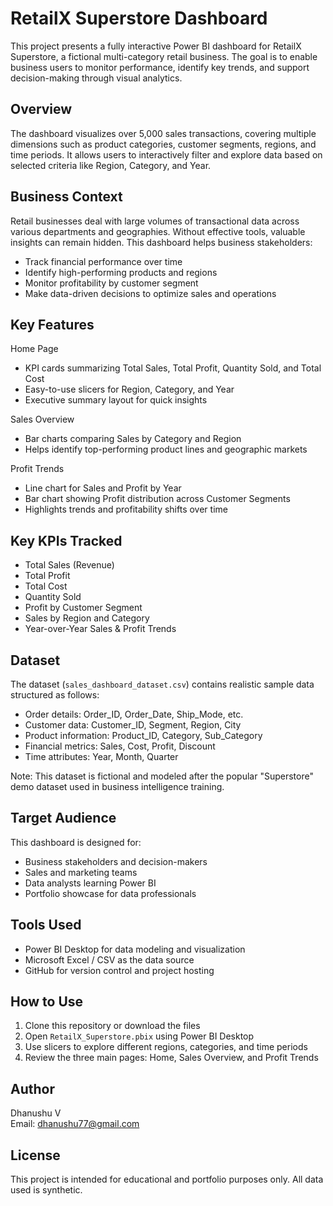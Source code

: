 RetailX Superstore Dashboard
============================

This project presents a fully interactive Power BI dashboard for RetailX Superstore, a fictional multi-category retail business. The goal is to enable business users to monitor performance, identify key trends, and support decision-making through visual analytics.

Overview
--------

The dashboard visualizes over 5,000 sales transactions, covering multiple dimensions such as product categories, customer segments, regions, and time periods. It allows users to interactively filter and explore data based on selected criteria like Region, Category, and Year.

Business Context
----------------

Retail businesses deal with large volumes of transactional data across various departments and geographies. Without effective tools, valuable insights can remain hidden. This dashboard helps business stakeholders:

- Track financial performance over time
- Identify high-performing products and regions
- Monitor profitability by customer segment
- Make data-driven decisions to optimize sales and operations

Key Features
------------

Home Page
- KPI cards summarizing Total Sales, Total Profit, Quantity Sold, and Total Cost
- Easy-to-use slicers for Region, Category, and Year
- Executive summary layout for quick insights

Sales Overview
- Bar charts comparing Sales by Category and Region
- Helps identify top-performing product lines and geographic markets

Profit Trends
- Line chart for Sales and Profit by Year
- Bar chart showing Profit distribution across Customer Segments
- Highlights trends and profitability shifts over time

Key KPIs Tracked
----------------

- Total Sales (Revenue)
- Total Profit
- Total Cost
- Quantity Sold
- Profit by Customer Segment
- Sales by Region and Category
- Year-over-Year Sales & Profit Trends

Dataset
-------

The dataset (`sales_dashboard_dataset.csv`) contains realistic sample data structured as follows:

- Order details: Order_ID, Order_Date, Ship_Mode, etc.
- Customer data: Customer_ID, Segment, Region, City
- Product information: Product_ID, Category, Sub_Category
- Financial metrics: Sales, Cost, Profit, Discount
- Time attributes: Year, Month, Quarter

Note: This dataset is fictional and modeled after the popular "Superstore" demo dataset used in business intelligence training.

Target Audience
---------------

This dashboard is designed for:
- Business stakeholders and decision-makers
- Sales and marketing teams
- Data analysts learning Power BI
- Portfolio showcase for data professionals

Tools Used
----------

- Power BI Desktop for data modeling and visualization
- Microsoft Excel / CSV as the data source
- GitHub for version control and project hosting

How to Use
----------

1. Clone this repository or download the files
2. Open `RetailX_Superstore.pbix` using Power BI Desktop
3. Use slicers to explore different regions, categories, and time periods
4. Review the three main pages: Home, Sales Overview, and Profit Trends


Author
------

Dhanushu V  
Email: dhanushu77@gmail.com

License
-------

This project is intended for educational and portfolio purposes only. All data used is synthetic.
